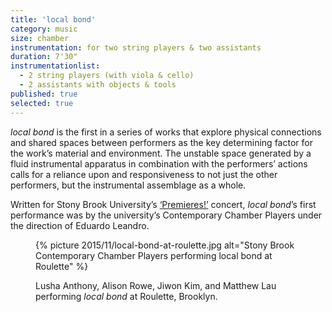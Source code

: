 ```yaml
---
title: 'local bond'
category: music
size: chamber
instrumentation: for two string players & two assistants
duration: 7'30"
instrumentationlist:
  - 2 string players (with viola & cello)
  - 2 assistants with objects & tools
published: true
selected: true
---
```


*local bond* is the first in a series of works that explore physical connections and shared spaces between performers as the key determining factor for the work’s material and environment. The unstable space generated by a fluid instrumental apparatus in combination with the performers’ actions calls for a reliance upon and responsiveness to not just the other performers, but the instrumental assemblage as a whole.

Written for Stony Brook University’s [‘Premieres!’](http://www.stonybrook.edu/commcms/music/premieres/premieres.html) concert, *local bond*’s first performance was by the university’s Contemporary Chamber Players under the direction of Eduardo Leandro.

<figure>
  {% picture 2015/11/local-bond-at-roulette.jpg alt="Stony Brook Contemporary Chamber Players performing local bond at Roulette" %}

  <figcaption markdown="1">

  Lusha Anthony, Alison Rowe, Jiwon Kim, and Matthew Lau performing *local bond* at Roulette, Brooklyn.

  </figcaption>
</figure>
